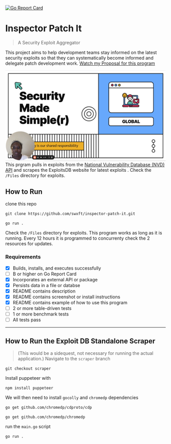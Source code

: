 [![Go Report Card](https://goreportcard.com/badge/github.com/swxft/inspector-patch-itt)](https://goreportcard.com/report/github.com/swxft/inspector-patch-itt)
# Inspector Patch It
>A Security Exploit Aggregator

This project aims to help development teams stay informed on the latest security exploits so that they can systematically become informed and delegate patch development work.
[Watch my Proposal for this program](https://www.loom.com/share/b043e635b55a4fa1b036230c8efa3c3d?sid=50163045-457f-43ff-8734-aa4847be2707)

[![Loom](loom-screenshot.png)](https://www.loom.com/share/b043e635b55a4fa1b036230c8efa3c3d?sid=50163045-457f-43ff-8734-aa4847be2707)
This prgram pulls in exploits from the [National Vulnerability Database (NVD) API](https://nvd.nist.gov/developers/vulnerabilities) and scrapes the ExploitsDB website for latest exploits . Check the `/Files` directory for exploits.
## How to Run 
clone this repo
```
git clone https://github.com/swxft/inspector-patch-it.git
```
```
go run .
```
Check the `/Files` directory for exploits. This program works as long as it is running. Every 12 hours it is programmed to concurrenty check the 2 resources for updates. 
### Requirements

- [x] Builds, installs, and executes successfully
- [ ] B or higher on Go Report Card
- [x] Incorporates an external API or package
- [x] Persists data in a file or databse
- [x] README contains description
- [x] README contains screenshot or install instructions
- [x] README contains example of how to use this program
- [ ] 2 or more table-driven tests
- [ ] 1 or more benchmark tests
- [ ] All tests pass
---
## How to Run the Exploit DB Standalone Scraper
>(This would be a sidequest, not necessary for running the actual application.)
Navigate to the `scraper` branch
```
git checkout scraper 
```

Install puppeteer with 
```
npm install puppeteer
```
We will then need to install `gocolly` and `chromedp` dependencies
```
go get github.com/chromedp/cdproto/cdp
```
```
go get github.com/chromedp/chromedp
```
run the `main.go` script
```
go run .
```